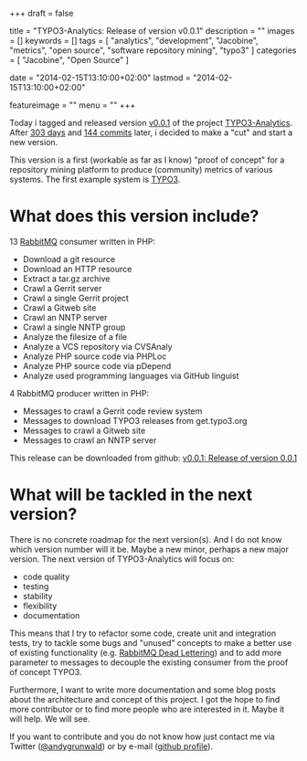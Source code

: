 +++
draft = false

title = "TYPO3-Analytics: Release of version v0.0.1"
description = ""
images = []
keywords = []
tags = [
    "analytics",
    "development",
    "Jacobine",
    "metrics",
    "open source",
    "software repository mining",
    "typo3"
]
categories = [
    "Jacobine",
    "Open Source"
]

date = "2014-02-15T13:10:00+02:00"
lastmod = "2014-02-15T13:10:00+02:00"

featureimage = ""
menu = ""
+++

Today i tagged and released version [v0.0.1](https://github.com/andygrunwald/Jacobine/releases/tag/v0.0.1) of the project [TYPO3-Analytics](https://github.com/andygrunwald/Jacobine).
After [303 days](https://www.timeanddate.com/date/durationresult.html?d1=19&m1=4&y1=2013&d2=15&m2=2&y2=2014&ti=on) and [144 commits](https://github.com/andygrunwald/Jacobine/commits/v0.0.1) later, i decided to make a "cut" and start a new version.

This version is a first (workable as far as I know) "proof of concept" for a repository mining platform to produce (community) metrics of various systems.
The first example system is [TYPO3](https://typo3.org/).

<!--more-->

# What does this version include?

13 [RabbitMQ](https://www.rabbitmq.com/  ) consumer written in PHP:

* Download a git resource
* Download an HTTP resource
* Extract a tar.gz archive
* Crawl a Gerrit server
* Crawl a single Gerrit project
* Crawl a Gitweb site
* Crawl an NNTP server
* Crawl a single NNTP group
* Analyze the filesize of a file
* Analyze a VCS repository via CVSAnaly
* Analyze PHP source code via PHPLoc
* Analyze PHP source code via pDepend
* Analyze used programming languages via GitHub linguist

4 RabbitMQ producer written in PHP:

* Messages to crawl a Gerrit code review system
* Messages to download TYPO3 releases from get.typo3.org
* Messages to crawl a Gitweb site
* Messages to crawl an NNTP server

This release can be downloaded from github: [v0.0.1: Release of version 0.0.1](https://github.com/andygrunwald/Jacobine/releases/tag/v0.0.1)

# What will be tackled in the next version?

There is no concrete roadmap for the next version(s).
And I do not know which version number will it be.
Maybe a new minor, perhaps a new major version.
The next version of TYPO3-Analytics will focus on:

* code quality
* testing
* stability
* flexibility
* documentation

This means that I try to refactor some code, create unit and integration tests, try to tackle some bugs and "unused" concepts to make a better use of existing functionality (e.g. [RabbitMQ Dead Lettering](https://www.rabbitmq.com/dlx.html)) and to add more parameter to messages to decouple the existing consumer from the proof of concept TYPO3.

Furthermore, I want to write more documentation and some blog posts about the architecture and concept of this project. I got the hope to find more contributor or to find more people who are interested in it. Maybe it will help. We will see.

If you want to contribute and you do not know how just contact me via Twitter ([@andygrunwald](https://twitter.com/andygrunwald)) or by e-mail ([github profile](https://github.com/andygrunwald)).
